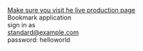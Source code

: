 [Make sure you visit he live production page](http://luisbookmark.herokuapp.com/)<br>
Bookmark application <br>
sign in as <br>
standard@example.com<br>
password:   helloworld

